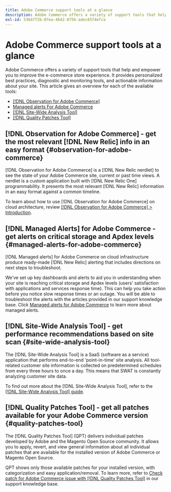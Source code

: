 ```yaml
---
title: Adobe Commerce support tools at a glance
description: Adobe Commerce offers a variety of support tools that help and empower you to improve the e-commerce store experience.
exl-id: 5364ff2b-07ea-4b42-8756-adec85f4efca
---
```

# Adobe Commerce support tools at a glance

Adobe Commerce offers a variety of support tools that help and empower you to improve the e-commerce store experience.
It provides personalized best practices, diagnostic and monitoring tools, and actionable information about your site.
This article gives an overview for each of the available tools:

* [[!DNL Observation for Adobe Commerce]](#observation-for-adobe-commerce)
* [Managed alerts For Adobe Commerce](#managed-alerts-for-adobe-commerce)
* [[!DNL Site-Wide Analysis Tool]](#site-wide-analysis-tool)
* [[!DNL Quality Patches Tool]](#quality-patches-tool)

## [!DNL Observation for Adobe Commerce] - get the most relevant [!DNL New Relic] info in an easy format {#observation-for-adobe-commerce}

[!DNL Observation for Adobe Commerce] is a [!DNL New Relic nerdlet] to see the state of your Adobe Commerce site, current or past time views. A nerdlet is a custom application built with [!DNL New Relic One] programmability. It presents the most relevant [!DNL New Relic] information in an easy format against a common timeline.

To learn about how to use [!DNL Observation for Adobe Commerce] on cloud architecture, review [[!DNL Observation for Adobe Commerce] > Introduction](https://experienceleague.adobe.com/docs/commerce-operations/tools/observation-for-adobe-commerce/intro.html).

## [!DNL Managed Alerts] for Adobe Commerce - get alerts on critical storage and Apdex levels  {#managed-alerts-for-adobe-commerce}

[!DNL Managed alerts] for Adobe Commerce on cloud infrastructure produce ready-made [!DNL New Relic] alerting that includes directions on next steps to troubleshoot.

We've set up key dashboards and alerts to aid you in understanding when your site is reaching critical storage and Apdex levels (users' satisfaction with applications and services response time). This can help you take action before you notice slow response times or an outage. You will be able to troubleshoot the alerts with the articles provided in our support knowledge base. Click [Managed alerts for Adobe Commerce](/help/support-tools/managed-alerts-for-adobe-commerce/managed-alerts-for-magento-commerce.md) to learn more about managed alerts.


## [!DNL Site-Wide Analysis Tool] - get performance recommendations based on site scan {#site-wide-analysis-tool}

The [!DNL Site-Wide Analysis Tool] is a SaaS (software as a service) application that performs end-to-end 'point-in-time' site analysis. All tool-related customer site information is collected on predetermined schedules from every three hours to once a day. This means that SWAT is constantly analyzing customer site data.

To find out more about the [!DNL Site-Wide Analysis Tool], refer to the [[!DNL Site-Wide Analysis Tool] guide](https://experienceleague.adobe.com/docs/commerce-operations/tools/site-wide-analysis-tool/intro.html).

## [!DNL Quality Patches Tool] - get all patches available for your Adobe Commerce version {#quality-patches-tool}

The [!DNL Quality Patches Tool] (QPT) delivers individual patches developed by Adobe and the Magento Open Source community. It allows you to apply, revert, and view general information about all individual patches that are available for the installed version of Adobe Commerce or Magento Open Source.

QPT shows only those available patches for your installed version, with categorization and easy application/removal. To learn more, refer to [Check patch for Adobe Commerce issue with [!DNL Quality Patches Tool]](/help/support-tools/patches-available-in-qpt-tool/check-patch-for-magento-issue-with-magento-quality-patches.md) in our support knowledge base.
